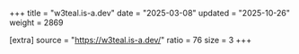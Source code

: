 +++
title = "w3teal.is-a.dev"
date = "2025-03-08"
updated = "2025-10-26"
weight = 2869

[extra]
source = "https://w3teal.is-a.dev/"
ratio = 76
size = 3
+++
